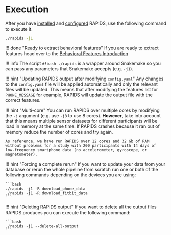 # Execution

After you have [installed](../installation) and [configured](../configuration) RAPIDS, use the following command to execute it.

```bash
./rapids -j1
```

!!! done "Ready to extract behavioral features"
    If you are ready to extract features head over to the [Behavioral Features Introduction](../../features/feature-introduction/)

!!! info
    The script `#!bash ./rapids` is a wrapper around Snakemake so you can pass any parameters that Snakemake accepts (e.g. `-j1`). 
    
!!! hint "Updating RAPIDS output after modifying `config.yaml`"
    Any changes to the `config.yaml` file will be applied automatically and only the relevant files will be updated. This means that after modifying the features list for `PHONE_MESSAGE` for example, RAPIDS will update the output file with the correct features.

!!! hint "Multi-core"
    You can run RAPIDS over multiple cores by modifying the `-j` argument (e.g. use `-j8` to use 8 cores). **However**, take into account that this means multiple sensor datasets for different participants will be load in memory at the same time. If RAPIDS crashes because it ran out of memory reduce the number of cores and try again.

    As reference, we have run RAPIDS over 12 cores and 32 Gb of RAM without problems for a study with 200 participants with 14 days of low-frequency smartphone data (no accelerometer, gyroscope, or magnetometer).

!!! hint "Forcing a complete rerun"
    If you want to update your data from your database or rerun the whole pipeline from scratch run one or both of the following commands depending on the devices you are using:

    ```bash
    ./rapids -j1 -R download_phone_data
    ./rapids -j1 -R download_fitbit_data
    ```

!!! hint "Deleting RAPIDS output"
    If you  want to delete all the output files RAPIDS produces you can execute the following command:

    ```bash
    ./rapids -j1 --delete-all-output
    ```
